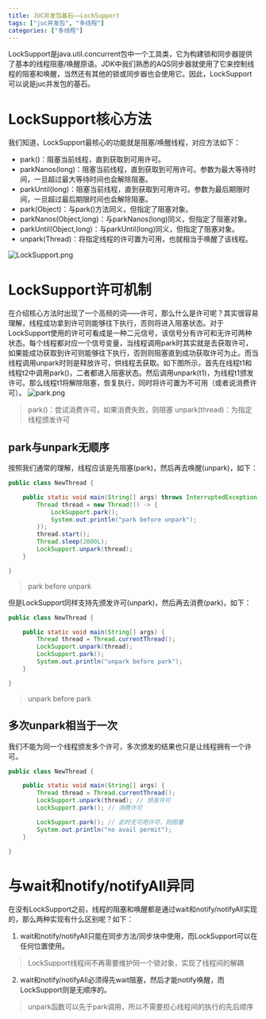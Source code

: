 ```yaml
---
title: JUC并发包基石——LockSupport
tags: ["juc并发包", "多线程"]
categories: ["多线程"]
---
```

LockSupport是java.util.concurrent包中一个工具类，它为构建锁和同步器提供了基本的线程阻塞/唤醒原语。JDK中我们熟悉的AQS同步器就使用了它来控制线程的阻塞和唤醒，当然还有其他的锁或同步器也会使用它。因此，LockSupport可以说是juc并发包的基石。
<!-- more -->
# LockSupport核心方法
我们知道，LockSupport最核心的功能就是阻塞/唤醒线程，对应方法如下：
* park()：阻塞当前线程，直到获取到可用许可。
* parkNanos(long)：阻塞当前线程，直到获取到可用许可。参数为最大等待时间，一旦超过最大等待时间也会解除阻塞。
* parkUntil(long)：阻塞当前线程，直到获取到可用许可。参数为最后期限时间，一旦超过最后期限时间也会解除阻塞。
* park(Object)：与park()方法同义，但指定了阻塞对象。
* parkNanos(Object,long)：与parkNanos(long)同义，但指定了阻塞对象。
* parkUntil(Object,long)：与parkUntil(long)同义，但指定了阻塞对象。
* unpark(Thread)：将指定线程的许可置为可用，也就相当于唤醒了该线程。

![LockSupport.png](LockSupport.png)

# LockSupport许可机制
在介绍核心方法时出现了一个高频的词——许可，那么什么是许可呢？其实很容易理解，线程成功拿到许可则能够往下执行，否则将进入阻塞状态。对于LockSupport使用的许可可看成是一种二元信号，该信号分有许可和无许可两种状态。每个线程都对应一个信号变量，当线程调用park时其实就是去获取许可，如果能成功获取到许可则能够往下执行，否则则阻塞直到成功获取许可为止。而当线程调用unpark时则是释放许可，供线程去获取。如下图所示，首先在线程t1和线程t2中调用park()，二者都进入阻塞状态。然后调用unpark(t1)，为线程t1颁发许可。那么线程t1将解除阻塞，恢复执行，同时将许可置为不可用（或者说消费许可）。
![park.png](park.png)
> park()：尝试消费许可，如果消费失败，则阻塞
> unpark(thread)：为指定线程颁发许可

## park与unpark无顺序
按照我们通常的理解，线程应该是先阻塞(park)，然后再去唤醒(unpark)，如下：
```java
public class NewThread {

    public static void main(String[] args) throws InterruptedException {
        Thread thread = new Thread(() -> {
            LockSupport.park();
            System.out.println("park before unpark");
        });
        thread.start();
        Thread.sleep(2000L);
        LockSupport.unpark(thread);
    }

}
```
> park before unpark

但是LockSupport同样支持先颁发许可(unpark)，然后再去消费(park)，如下：
```java
public class NewThread {

    public static void main(String[] args) {
        Thread thread = Thread.currentThread();
        LockSupport.unpark(thread);
        LockSupport.park();
        System.out.println("unpark before park");
    }

}
```
> unpark before park

## 多次unpark相当于一次
我们不能为同一个线程颁发多个许可，多次颁发的结果也只是让线程拥有一个许可。
```java
public class NewThread {

    public static void main(String[] args) {
        Thread thread = Thread.currentThread();
        LockSupport.unpark(thread); // 颁发许可
        LockSupport.park(); // 消费许可

        LockSupport.park(); // 此时无可用许可，则阻塞
        System.out.println("no avail permit");
    }

}
```

# 与wait和notify/notifyAll异同
在没有LockSupport之前，线程的阻塞和唤醒都是通过wait和notify/notifyAll实现的，那么两种实现有什么区别呢？如下：
1. wait和notify/notifyAll只能在同步方法/同步块中使用，而LockSupport可以在任何位置使用。
> LockSupport线程间不再需要维护同一个锁对象，实现了线程间的解耦
2. wait和notify/notifyAll必须得先wait阻塞，然后才能notify唤醒，而LockSupport则是无顺序的。
> unpark函数可以先于park调用，所以不需要担心线程间的执行的先后顺序